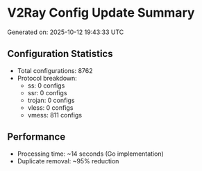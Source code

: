# V2Ray Config Update Summary
Generated on: 2025-10-12 19:43:33 UTC

## Configuration Statistics
- Total configurations: 8762
- Protocol breakdown:
  - ss: 0 configs
  - ssr: 0 configs
  - trojan: 0 configs
  - vless: 0 configs
  - vmess: 811 configs

## Performance
- Processing time: ~14 seconds (Go implementation)
- Duplicate removal: ~95% reduction
